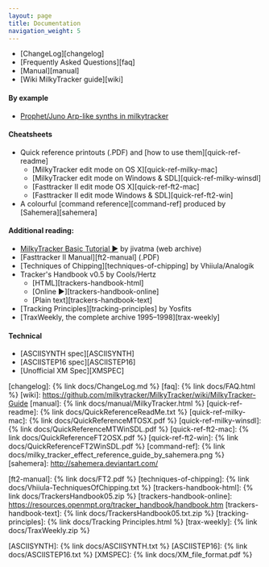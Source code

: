 ```yaml
---
layout: page
title: Documentation
navigation_weight: 5
---
```


   * [ChangeLog][changelog]
   * [Frequently Asked Questions][faq]
   * [Manual][manual]
   * [Wiki MilkyTracker guide][wiki]

#### By example

* [Prophet/Juno Arp-like synths in milkytracker](docs/example-prophet-juno-arp-like-synths-in-milkytracker.md)

#### Cheatsheets
   * Quick reference printouts (.PDF) and [how to use them][quick-ref-readme]
       * [MilkyTracker edit mode on OS X][quick-ref-milky-mac]
       * [MilkyTracker edit mode on Windows &amp; SDL][quick-ref-milky-winsdl]
       * [Fasttracker II edit mode OS X][quick-ref-ft2-mac]
       * [Fasttracker II edit mode Windows &amp; SDL][quick-ref-ft2-win]
   * A colourful [command reference][command-ref] produced by [Sahemera][sahemera]

#### Additional reading:
  * [MilkyTracker Basic Tutorial &#9658;][basic-tutorial] by jivatma (web archive)
  * [Fasttracker II Manual][ft2-manual] (.PDF)
  * [Techniques of Chipping][techniques-of-chipping] by Vhiiula/Analogik
  * Tracker's Handbook v0.5 by Cools/Hertz
      * [HTML][trackers-handbook-html]
      * [Online &#9658;][trackers-handbook-online]
      * [Plain text][trackers-handbook-text]
  * [Tracking Principles][tracking-principles] by Yosfits
  * [TraxWeekly, the complete archive 1995&ndash;1998][trax-weekly]

#### Technical 
  * [ASCIISYNTH spec][ASCIISYNTH]
  * [ASCIISTEP16 spec][ASCIISTEP16]
  * [Unofficial XM Spec][XMSPEC]

[changelog]: {% link docs/ChangeLog.md %}
[faq]: {% link docs/FAQ.html %}
[wiki]: https://github.com/milkytracker/MilkyTracker/wiki/MilkyTracker-Guide
[manual]: {% link docs/manual/MilkyTracker.html %}
[quick-ref-readme]: {% link docs/QuickReferenceReadMe.txt %}
[quick-ref-milky-mac]: {% link docs/QuickReferenceMTOSX.pdf %}
[quick-ref-milky-winsdl]: {% link docs/QuickReferenceMTWinSDL.pdf %}
[quick-ref-ft2-mac]: {% link docs/QuickReferenceFT2OSX.pdf %}
[quick-ref-ft2-win]: {% link docs/QuickReferenceFT2WinSDL.pdf %}
[command-ref]: {% link docs/milky_tracker_effect_reference_guide_by_sahemera.png %}
[sahemera]: http://sahemera.deviantart.com/

[basic-tutorial]: https://web.archive.org/web/20160102043513/http://www.seele07.de/milkytutorial/data/milkytutorial.zip
[ft2-manual]: {% link docs/FT2.pdf %}
[techniques-of-chipping]: {% link docs/Vhiiula-TechniquesOfChipping.txt %}
[trackers-handbook-html]: {% link docs/TrackersHandbook05.zip %}
[trackers-handbook-online]: https://resources.openmpt.org/tracker_handbook/handbook.htm
[trackers-handbook-text]: {% link docs/TrackersHandbook05.txt.zip %}
[tracking-principles]: {% link docs/Tracking Principles.html %}
[trax-weekly]: {% link docs/TraxWeekly.zip %}

[ASCIISYNTH]: {% link docs/ASCIISYNTH.txt %}
[ASCIISTEP16]: {% link docs/ASCIISTEP16.txt %}
[XMSPEC]: {% link docs/XM_file_format.pdf %}
